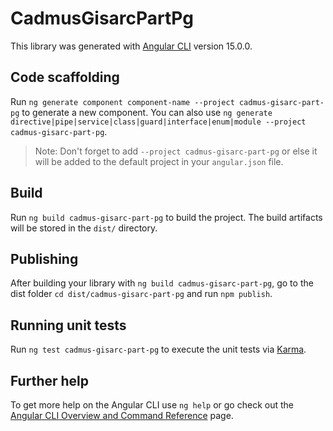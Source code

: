 # CadmusGisarcPartPg

This library was generated with [Angular CLI](https://github.com/angular/angular-cli) version 15.0.0.

## Code scaffolding

Run `ng generate component component-name --project cadmus-gisarc-part-pg` to generate a new component. You can also use `ng generate directive|pipe|service|class|guard|interface|enum|module --project cadmus-gisarc-part-pg`.
> Note: Don't forget to add `--project cadmus-gisarc-part-pg` or else it will be added to the default project in your `angular.json` file. 

## Build

Run `ng build cadmus-gisarc-part-pg` to build the project. The build artifacts will be stored in the `dist/` directory.

## Publishing

After building your library with `ng build cadmus-gisarc-part-pg`, go to the dist folder `cd dist/cadmus-gisarc-part-pg` and run `npm publish`.

## Running unit tests

Run `ng test cadmus-gisarc-part-pg` to execute the unit tests via [Karma](https://karma-runner.github.io).

## Further help

To get more help on the Angular CLI use `ng help` or go check out the [Angular CLI Overview and Command Reference](https://angular.io/cli) page.
